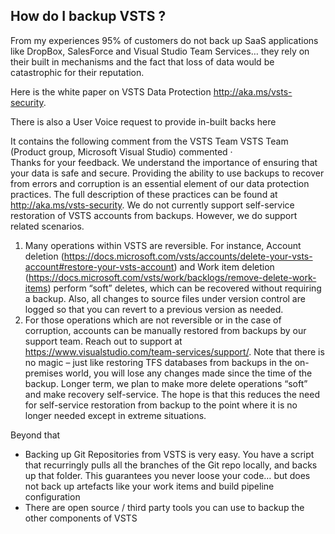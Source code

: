 ## How do I backup VSTS ? 

From my experiences 95% of customers do not back up SaaS applications like DropBox, SalesForce and Visual Studio Team Services… they rely on their built in mechanisms and the fact that loss of data would be catastrophic for their reputation.

Here is the white paper on VSTS Data Protection
http://aka.ms/vsts-security.


There is also a User Voice request to provide in-built backs here

It contains the following comment from the VSTS Team
VSTS Team (Product group, Microsoft Visual Studio) commented  ·   
Thanks for your feedback. We understand the importance of ensuring that your data is safe and secure. Providing the ability to use backups to recover from errors and corruption is an essential element of our data protection practices. The full description of these practices can be found at http://aka.ms/vsts-security.
We do not currently support self-service restoration of VSTS accounts from backups. However, we do support related scenarios.
1. Many operations within VSTS are reversible. For instance, Account deletion (https://docs.microsoft.com/vsts/accounts/delete-your-vsts-account#restore-your-vsts-account) and Work item deletion (https://docs.microsoft.com/vsts/work/backlogs/remove-delete-work-items) perform “soft” deletes, which can be recovered without requiring a backup. Also, all changes to source files under version control are logged so that you can revert to a previous version as needed.
2. For those operations which are not reversible or in the case of corruption, accounts can be manually restored from backups by our support team. Reach out to support at https://www.visualstudio.com/team-services/support/. Note that there is no magic – just like restoring TFS databases from backups in the on-premises world, you will lose any changes made since the time of the backup.
Longer term, we plan to make more delete operations “soft” and make recovery self-service. The hope is that this reduces the need for self-service restoration from backup to the point where it is no longer needed except in extreme situations.

Beyond that
-	Backing up Git Repositories from VSTS is very easy. You have a script that recurringly pulls all the branches of the Git repo locally, and backs up that folder.
This guarantees you never loose your code… but does not back up artefacts like your work items and build pipeline configuration
-	 There are open source / third party tools you can use to backup the other components of VSTS

